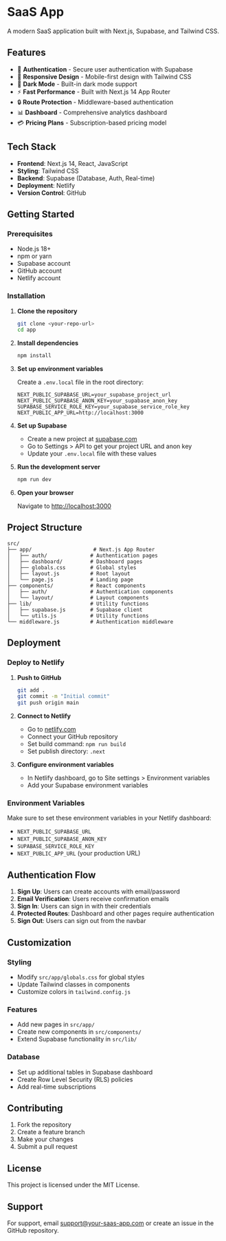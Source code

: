 # SaaS App

A modern SaaS application built with Next.js, Supabase, and Tailwind CSS.

## Features

- 🔐 **Authentication** - Secure user authentication with Supabase
- 📱 **Responsive Design** - Mobile-first design with Tailwind CSS
- 🎨 **Dark Mode** - Built-in dark mode support
- ⚡ **Fast Performance** - Built with Next.js 14 App Router
- 🔒 **Route Protection** - Middleware-based authentication
- 📊 **Dashboard** - Comprehensive analytics dashboard
- 💳 **Pricing Plans** - Subscription-based pricing model

## Tech Stack

- **Frontend**: Next.js 14, React, JavaScript
- **Styling**: Tailwind CSS
- **Backend**: Supabase (Database, Auth, Real-time)
- **Deployment**: Netlify
- **Version Control**: GitHub

## Getting Started

### Prerequisites

- Node.js 18+ 
- npm or yarn
- Supabase account
- GitHub account
- Netlify account

### Installation

1. **Clone the repository**
   ```bash
   git clone <your-repo-url>
   cd app
   ```

2. **Install dependencies**
   ```bash
   npm install
   ```

3. **Set up environment variables**
   
   Create a `.env.local` file in the root directory:
   ```env
   NEXT_PUBLIC_SUPABASE_URL=your_supabase_project_url
   NEXT_PUBLIC_SUPABASE_ANON_KEY=your_supabase_anon_key
   SUPABASE_SERVICE_ROLE_KEY=your_supabase_service_role_key
   NEXT_PUBLIC_APP_URL=http://localhost:3000
   ```

4. **Set up Supabase**
   
   - Create a new project at [supabase.com](https://supabase.com)
   - Go to Settings > API to get your project URL and anon key
   - Update your `.env.local` file with these values

5. **Run the development server**
   ```bash
   npm run dev
   ```

6. **Open your browser**
   
   Navigate to [http://localhost:3000](http://localhost:3000)

## Project Structure

```
src/
├── app/                    # Next.js App Router
│   ├── auth/              # Authentication pages
│   ├── dashboard/         # Dashboard pages
│   ├── globals.css        # Global styles
│   ├── layout.js          # Root layout
│   └── page.js            # Landing page
├── components/            # React components
│   ├── auth/              # Authentication components
│   └── layout/            # Layout components
├── lib/                   # Utility functions
│   ├── supabase.js        # Supabase client
│   └── utils.js           # Utility functions
└── middleware.js          # Authentication middleware
```

## Deployment

### Deploy to Netlify

1. **Push to GitHub**
   ```bash
   git add .
   git commit -m "Initial commit"
   git push origin main
   ```

2. **Connect to Netlify**
   - Go to [netlify.com](https://netlify.com)
   - Connect your GitHub repository
   - Set build command: `npm run build`
   - Set publish directory: `.next`

3. **Configure environment variables**
   - In Netlify dashboard, go to Site settings > Environment variables
   - Add your Supabase environment variables

### Environment Variables

Make sure to set these environment variables in your Netlify dashboard:

- `NEXT_PUBLIC_SUPABASE_URL`
- `NEXT_PUBLIC_SUPABASE_ANON_KEY`
- `SUPABASE_SERVICE_ROLE_KEY`
- `NEXT_PUBLIC_APP_URL` (your production URL)

## Authentication Flow

1. **Sign Up**: Users can create accounts with email/password
2. **Email Verification**: Users receive confirmation emails
3. **Sign In**: Users can sign in with their credentials
4. **Protected Routes**: Dashboard and other pages require authentication
5. **Sign Out**: Users can sign out from the navbar

## Customization

### Styling
- Modify `src/app/globals.css` for global styles
- Update Tailwind classes in components
- Customize colors in `tailwind.config.js`

### Features
- Add new pages in `src/app/`
- Create new components in `src/components/`
- Extend Supabase functionality in `src/lib/`

### Database
- Set up additional tables in Supabase dashboard
- Create Row Level Security (RLS) policies
- Add real-time subscriptions

## Contributing

1. Fork the repository
2. Create a feature branch
3. Make your changes
4. Submit a pull request

## License

This project is licensed under the MIT License.

## Support

For support, email support@your-saas-app.com or create an issue in the GitHub repository. 
